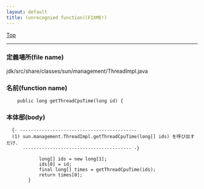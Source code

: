 ```yaml
---
layout: default
title: (unrecognied function)(FIXME!)
---
```

[Top](../index.html)

--- 
### 定義場所(file name)
jdk/src/share/classes/sun/management/ThreadImpl.java

### 名前(function name)
```
    public long getThreadCpuTime(long id) {
```

### 本体部(body)
```
  {- -------------------------------------------
  (1) sun.management.ThreadImpl.getThreadCpuTime(long[] ids) を呼び出すだけ.
      ---------------------------------------- -}

	        long[] ids = new long[1];
	        ids[0] = id;
	        final long[] times = getThreadCpuTime(ids);
	        return times[0];
	    }
	
```


